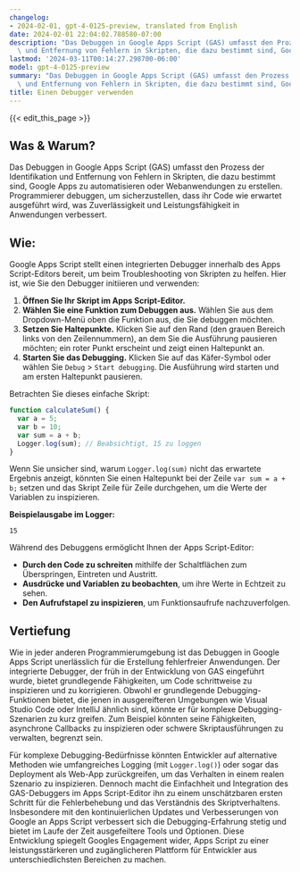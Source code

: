 ```yaml
---
changelog:
- 2024-02-01, gpt-4-0125-preview, translated from English
date: 2024-02-01 22:04:02.788580-07:00
description: "Das Debuggen in Google Apps Script (GAS) umfasst den Prozess der Identifikation\
  \ und Entfernung von Fehlern in Skripten, die dazu bestimmt sind, Google\u2026"
lastmod: '2024-03-11T00:14:27.298700-06:00'
model: gpt-4-0125-preview
summary: "Das Debuggen in Google Apps Script (GAS) umfasst den Prozess der Identifikation\
  \ und Entfernung von Fehlern in Skripten, die dazu bestimmt sind, Google\u2026"
title: Einen Debugger verwenden
---
```


{{< edit_this_page >}}

## Was & Warum?

Das Debuggen in Google Apps Script (GAS) umfasst den Prozess der Identifikation und Entfernung von Fehlern in Skripten, die dazu bestimmt sind, Google Apps zu automatisieren oder Webanwendungen zu erstellen. Programmierer debuggen, um sicherzustellen, dass ihr Code wie erwartet ausgeführt wird, was Zuverlässigkeit und Leistungsfähigkeit in Anwendungen verbessert.

## Wie:

Google Apps Script stellt einen integrierten Debugger innerhalb des Apps Script-Editors bereit, um beim Troubleshooting von Skripten zu helfen. Hier ist, wie Sie den Debugger initiieren und verwenden:

1. **Öffnen Sie Ihr Skript im Apps Script-Editor.**
2. **Wählen Sie eine Funktion zum Debuggen aus.** Wählen Sie aus dem Dropdown-Menü oben die Funktion aus, die Sie debuggen möchten.
3. **Setzen Sie Haltepunkte.** Klicken Sie auf den Rand (den grauen Bereich links von den Zeilennummern), an dem Sie die Ausführung pausieren möchten; ein roter Punkt erscheint und zeigt einen Haltepunkt an.
4. **Starten Sie das Debugging.** Klicken Sie auf das Käfer-Symbol oder wählen Sie `Debug` > `Start debugging`. Die Ausführung wird starten und am ersten Haltepunkt pausieren.

Betrachten Sie dieses einfache Skript:

```javascript
function calculateSum() {
  var a = 5;
  var b = 10;
  var sum = a + b;
  Logger.log(sum); // Beabsichtigt, 15 zu loggen
}
```

Wenn Sie unsicher sind, warum `Logger.log(sum)` nicht das erwartete Ergebnis anzeigt, könnten Sie einen Haltepunkt bei der Zeile `var sum = a + b;` setzen und das Skript Zeile für Zeile durchgehen, um die Werte der Variablen zu inspizieren.

**Beispielausgabe im Logger:**

```plain
15
```

Während des Debuggens ermöglicht Ihnen der Apps Script-Editor:

- **Durch den Code zu schreiten** mithilfe der Schaltflächen zum Überspringen, Eintreten und Austritt.
- **Ausdrücke und Variablen zu beobachten**, um ihre Werte in Echtzeit zu sehen.
- **Den Aufrufstapel zu inspizieren**, um Funktionsaufrufe nachzuverfolgen.

## Vertiefung

Wie in jeder anderen Programmierumgebung ist das Debuggen in Google Apps Script unerlässlich für die Erstellung fehlerfreier Anwendungen. Der integrierte Debugger, der früh in der Entwicklung von GAS eingeführt wurde, bietet grundlegende Fähigkeiten, um Code schrittweise zu inspizieren und zu korrigieren. Obwohl er grundlegende Debugging-Funktionen bietet, die jenen in ausgereifteren Umgebungen wie Visual Studio Code oder IntelliJ ähnlich sind, könnte er für komplexe Debugging-Szenarien zu kurz greifen. Zum Beispiel könnten seine Fähigkeiten, asynchrone Callbacks zu inspizieren oder schwere Skriptausführungen zu verwalten, begrenzt sein.

Für komplexe Debugging-Bedürfnisse könnten Entwickler auf alternative Methoden wie umfangreiches Logging (mit `Logger.log()`) oder sogar das Deployment als Web-App zurückgreifen, um das Verhalten in einem realen Szenario zu inspizieren. Dennoch macht die Einfachheit und Integration des GAS-Debuggers im Apps Script-Editor ihn zu einem unschätzbaren ersten Schritt für die Fehlerbehebung und das Verständnis des Skriptverhaltens. Insbesondere mit den kontinuierlichen Updates und Verbesserungen von Google an Apps Script verbessert sich die Debugging-Erfahrung stetig und bietet im Laufe der Zeit ausgefeiltere Tools und Optionen. Diese Entwicklung spiegelt Googles Engagement wider, Apps Script zu einer leistungsstärkeren und zugänglicheren Plattform für Entwickler aus unterschiedlichsten Bereichen zu machen.
